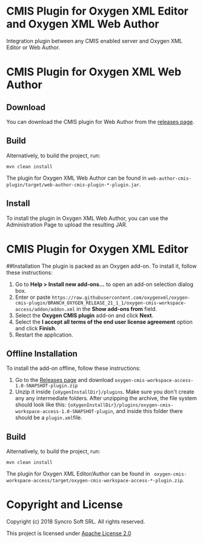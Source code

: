 # CMIS Plugin for Oxygen XML Editor and Oxygen XML Web Author

Integration plugin between any CMIS enabled server and Oxygen XML Editor or Web Author.

# CMIS Plugin for Oxygen XML Web Author

## Download
You can download the CMIS plugin for Web Author from the [releases page](https://github.com/oxygenxml/oxygen-cmis-plugin/releases).


## Build

Alternatively, to build the project, run:

```
mvn clean install
```
The plugin for Oxygen XML Web Author can be found in `web-author-cmis-plugin/target/web-author-cmis-plugin-*-plugin.jar`.

## Install

To install the plugin in Oxygen XML Web Author, you can use the Administration Page to upload the resulting JAR.



# CMIS Plugin for Oxygen XML Editor

##Installation
The plugin is packed as an Oxygen add-on. To install it, follow these instructions:

1. Go to **Help > Install new add-ons...** to open an add-on selection dialog box.
2. Enter or paste `https://raw.githubusercontent.com/oxygenxml/oxygen-cmis-plugin/BRANCH_OXYGEN_RELEASE_21_1_1/oxygen-cmis-workspace-access/addon/addon.xml` in the **Show add-ons from** field.
3. Select the **Oxygen CMIS plugin** add-on and click **Next**.
4. Select the **I accept all terms of the end user license agreement** option and click **Finish**.
5. Restart the application.

## Offline Installation
To install the add-on offline, follow these instructions:
1. Go to the [Releases page](https://github.com/oxygenxml/oxygen-cmis-plugin/releases/latestt) and download `oxygen-cmis-workspace-access-1.0-SNAPSHOT-plugin.zip`
2. Unzip it inside `{oXygenInstallDir}/plugins`. Make sure you don't create any any intermediate folders. After unzipping the archive, the file system should look like this: `{oXygenInstallDir}/plugins/oxygen-cmis-workspace-access-1.0-SNAPSHOT-plugin`, and inside this folder there should be a `plugin.xml`file.



## Build

Alternatively, to build the project, run:

```
mvn clean install
```

The plugin for Oxygen XML Editor/Author can be found in ` oxygen-cmis-workspace-access/target/oxygen-cmis-workspace-access-*-plugin.zip`.


# Copyright and License

Copyright (c) 2018 Syncro Soft SRL. All rights reserved.

This project is licensed under [Apache License 2.0](https://github.com/oxygenxml/oxygen-cmis-plugin/blob/master/LICENSE)

